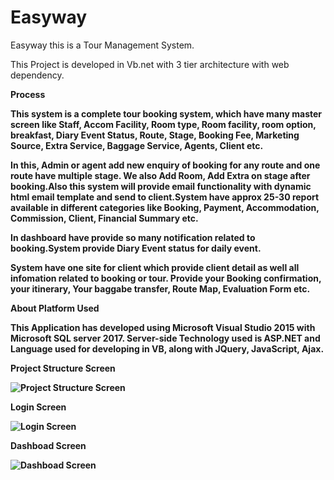 # Easyway

Easyway this is a Tour Management System.

This Project is developed in Vb.net with 3 tier architecture with web dependency.


<b>Process<b>

This system is a complete tour booking system, which have many master screen like Staff, Accom Facility, Room type, Room facility, room option, breakfast, Diary Event Status, Route, Stage, Booking Fee, Marketing Source, Extra Service, Baggage Service, Agents, Client etc.

In this, Admin or agent add new enquiry of booking for any route and one route have multiple stage. We also Add Room, Add Extra on stage after booking.Also this system will provide email functionality with dynamic html email template and send to client.System have approx 25-30 report available in different categories like Booking, Payment, Accommodation, Commission, Client, Financial Summary etc.

In dashboard have provide so many notification related to booking.System provide Diary Event status for daily event.

System have one site for client which provide client detail as well all infomation related to booking or tour. Provide your Booking confirmation, your itinerary, Your baggabe transfer, Route Map, Evaluation Form etc.

<b>About Platform Used</b>

This Application has developed using Microsoft Visual Studio 2015 with Microsoft SQL server 2017. Server-side Technology used is ASP.NET and Language used for developing in VB, along with JQuery, JavaScript, Ajax.

<b>Project Structure Screen</b>

![Project Structure Screen](https://github.com/rajibsahani29/Easyway/blob/master/1.png?raw=true "Project Structure Screen")

<b>Login Screen</b>

![Login Screen](https://github.com/rajibsahani29/Easyway/blob/master/1.png?raw=true "Login Screen")

<b>Dashboad Screen</b>

![Dashboad Screen](https://github.com/rajibsahani29/Easyway/blob/master/dashboard.png?raw=true "Dashboad Screen")

